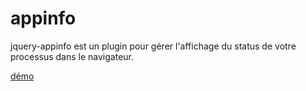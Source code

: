 # appinfo

jquery-appinfo est un plugin pour gérer l'affichage du status de votre processus dans le navigateur.

[démo](http://demo.rodbox.fr/appinfo/v2/ "Démo appinfo") 